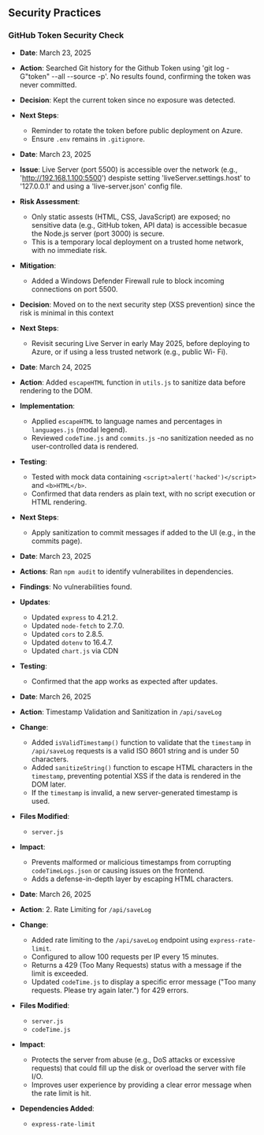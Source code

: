 ## Security Practices

### GitHub Token Security Check
- **Date**: March 23, 2025
- **Action**: Searched Git history for the Github Token using 'git log -G"token" --all --source -p'. No results found, confirming the token was never committed.
- **Decision**: Kept the current token since no exposure was detected.
- **Next Steps**:
  - Reminder to rotate the token before public deployment on Azure.
  - Ensure `.env` remains in `.gitignore`.

- **Date**: March 23, 2025
- **Issue**: Live Server (port 5500) is accessible over the network (e.g., 'http://192.168.1.100:5500') despiste setting 'liveServer.settings.host' to '127.0.0.1' and using a 'live-server.json' config file.
- **Risk Assessment**:
  - Only static assests (HTML, CSS, JavaScript) are exposed; no sensitive data (e.g., GitHub token, API data) is accessible becasue the Node.js server (port 3000) is secure.
  - This is a temporary local deployment on a trusted home network, with no immediate risk.
- **Mitigation**:
  - Added a Windows Defender Firewall rule to block incoming connections on port 5500.
- **Decision**: Moved on to the next security step (XSS prevention) since the risk is minimal in this context
- **Next Steps**:
  - Revisit securing Live Server in early May 2025, before deploying to Azure, or if using a less trusted network (e.g., public Wi- Fi).

- **Date**: March 24, 2025
- **Action**: Added `escapeHTML` function in `utils.js` to sanitize data before rendering to the DOM.
- **Implementation**:
  - Applied `escapeHTML` to language names and percentages in `languages.js` (modal legend).
  - Reviewed `codeTime.js` and `commits.js` -no sanitization needed as no user-controlled data is rendered.
- **Testing**:
  - Tested with mock data containing `<script>alert('hacked')</script>` and `<b>HTML</b>`.
  - Confirmed that data renders as plain text, with no script execution or HTML rendering.
- **Next Steps**:
  - Apply sanitization to commit messages if added to the UI (e.g., in the commits page).

- **Date**: March 23, 2025
- **Actions**: Ran `npm audit` to identify vulnerabilites in dependencies.
- **Findings**: No vulnerabilities found.
- **Updates**:
  - Updated `express` to 4.21.2.
  - Updated `node-fetch` to 2.7.0.
  - Updated `cors` to 2.8.5.
  - Updated `dotenv` to 16.4.7.
  - Updated `chart.js` via CDN
- **Testing**:
  - Confirmed that the app works as expected after updates.

- **Date**: March 26, 2025
- **Action**: Timestamp Validation and Sanitization in `/api/saveLog`
- **Change**:
  - Added `isValidTimestamp()` function to validate that the `timestamp` in `/api/saveLog` requests is a valid ISO 8601 string and is under 50 characters.
  - Added `sanitizeString()` function to escape HTML characters in the `timestamp`, preventing potential XSS if the data is rendered in the DOM later.
  - If the `timestamp` is invalid, a new server-generated timestamp is used.
- **Files Modified**:
  - `server.js`
- **Impact**:
  - Prevents malformed or malicious timestamps from corrupting `codeTimeLogs.json` or causing issues on the frontend.
  - Adds a defense-in-depth layer by escaping HTML characters.

- **Date**: March 26, 2025
- **Action**: 2. Rate Limiting for `/api/saveLog`
- **Change**:
  - Added rate limiting to the `/api/saveLog` endpoint using `express-rate-limit`.
  - Configured to allow 100 requests per IP every 15 minutes.
  - Returns a 429 (Too Many Requests) status with a message if the limit is exceeded.
  - Updated `codeTime.js` to display a specific error message ("Too many requests. Please try again later.") for 429 errors.
- **Files Modified**:
  - `server.js`
  - `codeTime.js`
- **Impact**:
  - Protects the server from abuse (e.g., DoS attacks or excessive requests) that could fill up the disk or overload the server with file I/O.
  - Improves user experience by providing a clear error message when the rate limit is hit.
- **Dependencies Added**:
  - `express-rate-limit`